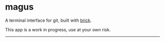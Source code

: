 # magus

A terminal interface for git, built with [brick](https://github.com/jtdaugherty/brick).

This app is a work in progress, use at your own risk.

------------------------------------------------------------------------------
